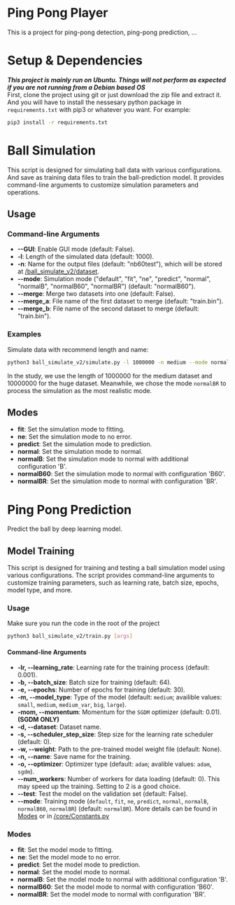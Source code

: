 # Ping Pong Player

This is a project for ping-pong detection, ping-pong prediction, ...

# Setup & Dependencies

***This project is mainly run on Ubuntu. Things will not perform as expected if you are not running from a Debian based OS***  
First, clone the project using git or just download the zip file and extract it. And you will have to install the nessesary python package in `requirements.txt` with pip3 or whatever you want. For example:
   ```bash
   pip3 install -r requirements.txt
   ```

# Ball Simulation

This script is designed for simulating ball data with various configurations. And save as training data files to train the ball-prediction model. It provides command-line arguments to customize simulation parameters and operations.

## Usage

### Command-line Arguments
- **--GUI**: Enable GUI mode (default: False).
- **-l**: Length of the simulated data (default: 1000).
- **-n**: Name for the output files (default: "nb60test"), which will be stored at [/ball_simulate_v2/dataset](/ball_simulate_v2/dataset/). 
- **--mode**: Simulation mode ("default", "fit", "ne", "predict", "normal", "normalB", "normalB60", "normalBR") (default: "normalB60").
- **--merge**: Merge two datasets into one (default: False).
- **--merge_a**: File name of the first dataset to merge (default: "train.bin").
- **--merge_b**: File name of the second dataset to merge (default: "train.bin").

### Examples
Simulate data with recommend length and name:
   ```bash
   python3 ball_simulate_v2/simulate.py -l 1000000 -n medium --mode normalBR
   ```
   In the study, we use the length of 1000000 for the medium dataset and 10000000 for the huge dataset. Meanwhile, we chose the mode `normalBR` to process the simulation as the most realistic mode.

## Modes
- **fit**: Set the simulation mode to fitting.
- **ne**: Set the simulation mode to no error.
- **predict**: Set the simulation mode to prediction.
- **normal**: Set the simulation mode to normal.
- **normalB**: Set the simulation mode to normal with additional configuration 'B'.
- **normalB60**: Set the simulation mode to normal with configuration 'B60'.
- **normalBR**: Set the simulation mode to normal with configuration 'BR'.

# Ping Pong Prediction

Predict the ball by deep learning model.

## Model Training

This script is designed for training and testing a ball simulation model using various configurations. The script provides command-line arguments to customize training parameters, such as learning rate, batch size, epochs, model type, and more.

### Usage

Make sure you run the code in the root of the project
   ```bash
   python3 ball_simulate_v2/train.py [args]
   ``` 

#### Command-line Arguments
- **-lr, --learning_rate**: Learning rate for the training process (default: 0.001).
- **-b, --batch_size**: Batch size for training (default: 64).
- **-e, --epochs**: Number of epochs for training (default: 30).
- **-m, --model_type**: Type of the model (default: `medium`; availible values: `small`, `medium`, `medium_var`, `big`, `large`).
- **-mom, --momentum**: Momentum for the `SGDM` optimizer (default: 0.01). **(SGDM ONLY)**
- **-d, --dataset**: Dataset name.
- **-s, --scheduler_step_size**: Step size for the learning rate scheduler (default: 0).
- **-w, --weight**: Path to the pre-trained model weight file (default: None).
- **-n, --name**: Save name for the training.
- **-o, --optimizer**: Optimizer type (default: `adam`; avalible values: `adam`, `sgdm`).
- **--num_workers**: Number of workers for data loading (default: 0). This may speed up the training. Setting to 2 is a good choice.
- **--test**: Test the model on the validation set (default: False).
- **--mode**: Training mode (`default`, `fit`, `ne`, `predict`, `normal`, `normalB`, `normalB60`, `normalBR`) (default: `normalBR`). More details can be found in [Modes](#modes) or in [/core/Constants.py](/core/Constants.py)

### Modes
- **fit**: Set the model mode to fitting.
- **ne**: Set the model mode to no error.
- **predict**: Set the model mode to prediction.
- **normal**: Set the model mode to normal.
- **normalB**: Set the model mode to normal with additional configuration 'B'.
- **normalB60**: Set the model mode to normal with configuration 'B60'.
- **normalBR**: Set the model mode to normal with configuration 'BR'.

